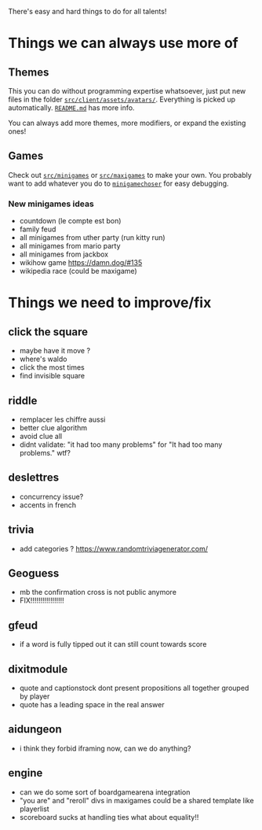 There's easy and hard things to do for all talents!

# Things we can always use more of
## Themes

This you can do without programming expertise whatsoever, just put new files in the folder [`src/client/assets/avatars/`](src/client/assets/avatars/). Everything is picked up automatically. [`README.md`](src/client/assets/avatars/README.md) has more info.

You can always add more themes, more modifiers, or expand the existing ones!

## Games

Check out [`src/minigames`](src/minigames) or [`src/maxigames`](src/maxigames) to make your own. You probably want to add whatever you do to [`minigamechoser`](src/maxigames/minigamechoser) for easy debugging.


### New minigames ideas
* countdown (le compte est bon)
* family feud
* all minigames from uther party (run kitty run)
* all minigames from mario party
* all minigames from jackbox
* wikihow game https://damn.dog/#135
* wikipedia race (could be maxigame)


# Things we need to improve/fix

## click the square
* maybe have it move ?
* where's waldo
* click the most times
* find invisible square

## riddle
* remplacer les chiffre aussi
* better clue algorithm
* avoid clue all
* didnt validate: "it had too many problems" for "It had too many problems." wtf?

## deslettres
* concurrency issue?
* accents in french

## trivia
* add categories ? https://www.randomtriviagenerator.com/

## Geoguess
* mb the confirmation cross is not public anymore
* FIX!!!!!!!!!!!!!!!!!

## gfeud
* if a word is fully tipped out it can still count towards score

## dixitmodule
* quote and captionstock dont present propositions all together grouped by player
* quote has a leading space in the real answer

## aidungeon
* i think they forbid iframing now, can we do anything?

## engine

* can we do some sort of boardgamearena integration
* "you are" and "reroll" divs in maxigames could be a shared template like playerlist
* scoreboard sucks at handling ties what about equality!!
